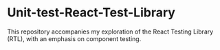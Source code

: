 # Unit-test-React-Test-Library
This repository accompanies my exploration of the React Testing Library (RTL), with an emphasis on component testing.
